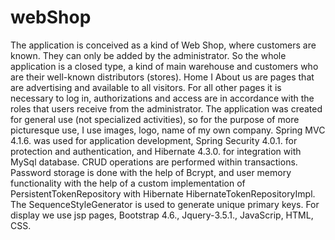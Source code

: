 # webShop
The application is conceived as a kind of Web Shop, where customers are known. They can only be added by the administrator. So the whole application is a closed type, a kind of main warehouse and customers who are their well-known distributors (stores). Home I About us are pages that are advertising and available to all visitors. For all other pages it is necessary to log in, authorizations and access are in accordance with the roles that users receive from the administrator. The application was created for general use (not specialized activities), so for the purpose of more picturesque use, I use images, logo, name of my own company. Spring MVC 4.1.6. was used for application development, Spring Security 4.0.1. for protection and authentication, and Hibernate 4.3.0. for integration with MySql database. CRUD operations are performed within transactions. Password storage is done with the help of Bcrypt, and user memory functionality with the help of a custom implementation of PersistentTokenRepository with Hibernate HibernateTokenRepositoryImpl. The SequenceStyleGenerator is used to generate unique primary keys. For display we use jsp pages, Bootstrap 4.6., Jquery-3.5.1., JavaScrip, HTML, CSS.
